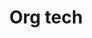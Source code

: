 ---
title: "Org tech"
url: /ciudad-autonoma-de-buenos-aires/org-tech/
shop: piezas de automóviles
---
